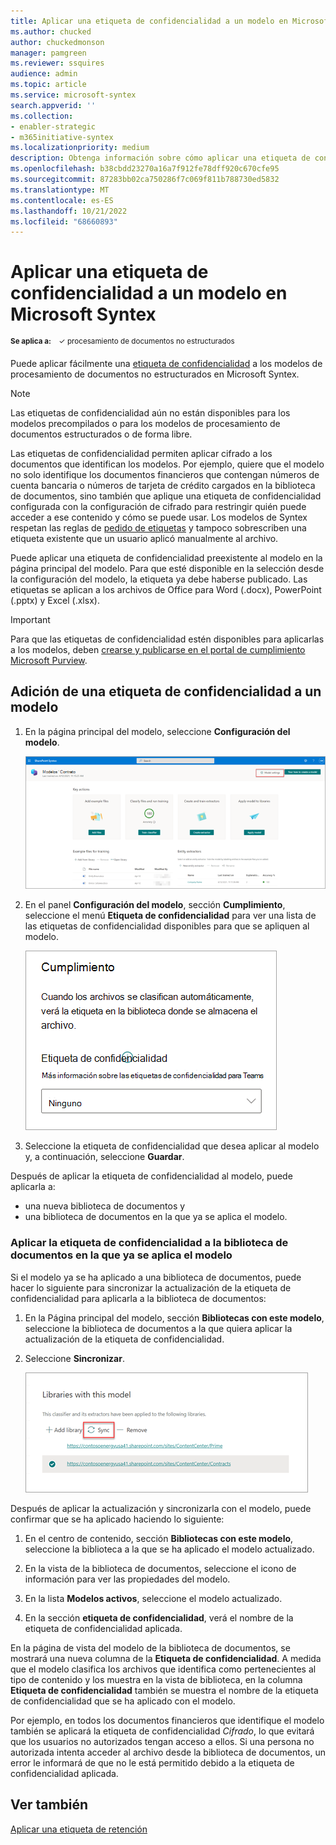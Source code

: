 ```yaml
---
title: Aplicar una etiqueta de confidencialidad a un modelo en Microsoft Syntex
ms.author: chucked
author: chuckedmonson
manager: pamgreen
ms.reviewer: ssquires
audience: admin
ms.topic: article
ms.service: microsoft-syntex
search.appverid: ''
ms.collection:
- enabler-strategic
- m365initiative-syntex
ms.localizationpriority: medium
description: Obtenga información sobre cómo aplicar una etiqueta de confidencialidad a un modelo de Microsoft Syntex.
ms.openlocfilehash: b38cbdd23270a16a7f912fe78dff920c670cfe95
ms.sourcegitcommit: 87283bb02ca750286f7c069f811b788730ed5832
ms.translationtype: MT
ms.contentlocale: es-ES
ms.lasthandoff: 10/21/2022
ms.locfileid: "68660893"
---
```

# <a name="apply-a-sensitivity-label-to-a-model-in-microsoft-syntex"></a>Aplicar una etiqueta de confidencialidad a un modelo en Microsoft Syntex

<sup>**Se aplica a:**  &ensp; &#10003; procesamiento de documentos no estructurados</sup>

Puede aplicar fácilmente una [etiqueta de confidencialidad](../compliance/sensitivity-labels.md) a los modelos de procesamiento de documentos no estructurados en Microsoft Syntex. 

> [!Note]
> Las etiquetas de confidencialidad aún no están disponibles para los modelos precompilados o para los modelos de procesamiento de documentos estructurados o de forma libre.

Las etiquetas de confidencialidad permiten aplicar cifrado a los documentos que identifican los modelos. Por ejemplo, quiere que el modelo no solo identifique los documentos financieros que contengan números de cuenta bancaria o números de tarjeta de crédito cargados en la biblioteca de documentos, sino también que aplique una etiqueta de confidencialidad configurada con la configuración de cifrado para restringir quién puede acceder a ese contenido y cómo se puede usar. Los modelos de Syntex respetan las reglas de [pedido de etiquetas](../compliance/apply-sensitivity-label-automatically.md#how-multiple-conditions-are-evaluated-when-they-apply-to-more-than-one-label) y tampoco sobrescriben una etiqueta existente que un usuario aplicó manualmente al archivo. 

Puede aplicar una etiqueta de confidencialidad preexistente al modelo en la página principal del modelo. Para que esté disponible en la selección desde la configuración del modelo, la etiqueta ya debe haberse publicado. Las etiquetas se aplican a los archivos de Office para Word (.docx), PowerPoint (.pptx) y Excel (.xlsx). 

> [!Important]
> Para que las etiquetas de confidencialidad estén disponibles para aplicarlas a los modelos, deben [crearse y publicarse en el portal de cumplimiento Microsoft Purview](../admin/security-and-compliance/set-up-compliance.md).

## <a name="add-a-sensitivity-label-to-a-model"></a>Adición de una etiqueta de confidencialidad a un modelo

1. En la página principal del modelo, seleccione **Configuración del modelo**.

   ![Captura de pantalla de la página Modelos con la opción Configuración de modelo resaltada.](../media/content-understanding/sensitivity-model-settings.png)

2. En el panel **Configuración del modelo**, sección **Cumplimiento**, seleccione el menú **Etiqueta de confidencialidad** para ver una lista de las etiquetas de confidencialidad disponibles para que se apliquen al modelo.

   ![Captura de pantalla del panel Configuración del modelo que muestra el menú de etiqueta de confidencialidad.](../media/content-understanding/sensitivity-model-settings-pane.png) 

3. Seleccione la etiqueta de confidencialidad que desea aplicar al modelo y, a continuación, seleccione **Guardar**.

Después de aplicar la etiqueta de confidencialidad al modelo, puede aplicarla a:

- una nueva biblioteca de documentos y
- una biblioteca de documentos en la que ya se aplica el modelo.
 
### <a name="apply-the-sensitivity-label-to-a-document-library-to-which-the-model-is-already-applied"></a>Aplicar la etiqueta de confidencialidad a la biblioteca de documentos en la que ya se aplica el modelo

Si el modelo ya se ha aplicado a una biblioteca de documentos, puede hacer lo siguiente para sincronizar la actualización de la etiqueta de confidencialidad para aplicarla a la biblioteca de documentos:

1. En la Página principal del modelo, sección **Bibliotecas con este modelo**, seleccione la biblioteca de documentos a la que quiera aplicar la actualización de la etiqueta de confidencialidad.

2. Seleccione **Sincronizar**.

   ![Captura de pantalla que muestra la sección Bibliotecas en este modelo con Sincronización resaltada.](../media/content-understanding/sensitivity-libraries-sync.png)

Después de aplicar la actualización y sincronizarla con el modelo, puede confirmar que se ha aplicado haciendo lo siguiente:

1. En el centro de contenido, sección **Bibliotecas con este modelo**, seleccione la biblioteca a la que se ha aplicado el modelo actualizado. 

2. En la vista de la biblioteca de documentos, seleccione el icono de información para ver las propiedades del modelo.

3. En la lista **Modelos activos**, seleccione el modelo actualizado.

4. En la sección **etiqueta de confidencialidad**, verá el nombre de la etiqueta de confidencialidad aplicada.

En la página de vista del modelo de la biblioteca de documentos, se mostrará una nueva columna de la **Etiqueta de confidencialidad**. A medida que el modelo clasifica los archivos que identifica como pertenecientes al tipo de contenido y los muestra en la vista de biblioteca, en la columna **Etiqueta de confidencialidad** también se muestra el nombre de la etiqueta de confidencialidad que se ha aplicado con el modelo.

Por ejemplo, en todos los documentos financieros que identifique el modelo también se aplicará la etiqueta de confidencialidad *Cifrado*, lo que evitará que los usuarios no autorizados tengan acceso a ellos. Si una persona no autorizada intenta acceder al archivo desde la biblioteca de documentos, un error le informará de que no le está permitido debido a la etiqueta de confidencialidad aplicada.

## <a name="see-also"></a>Ver también

[Aplicar una etiqueta de retención](apply-a-retention-label-to-a-model.md)

